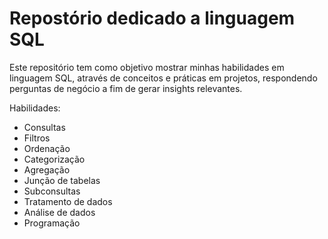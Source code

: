 # Repostório dedicado a linguagem SQL

Este repositório tem como objetivo mostrar minhas habilidades em linguagem SQL,
através de conceitos e práticas em projetos, respondendo perguntas de negócio a fim de gerar insights relevantes.

Habilidades:

* Consultas
* Filtros
* Ordenação
* Categorização
* Agregação
* Junção de tabelas
* Subconsultas
* Tratamento de dados
* Análise de dados
* Programação

